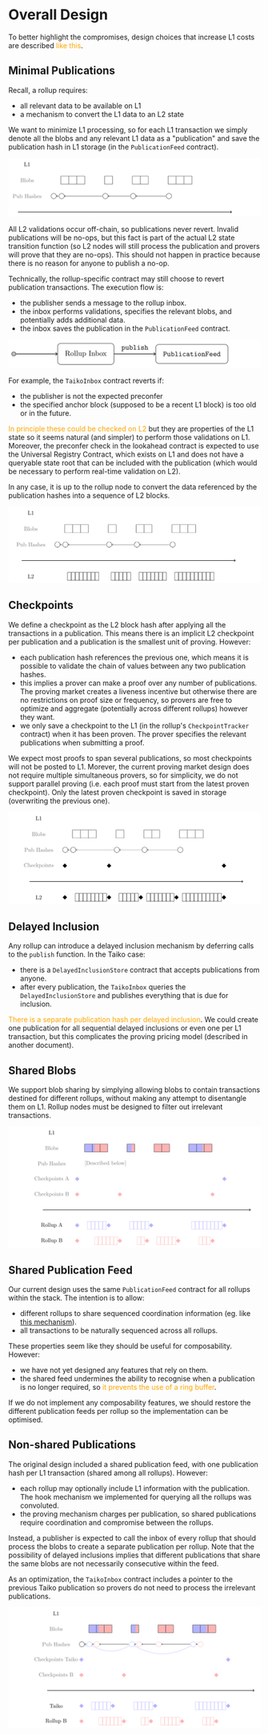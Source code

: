 # Overall Design

To better highlight the compromises, design choices that increase L1 costs are described <span style="color: orange;">like this</span>.

## Minimal Publications

Recall, a rollup requires:

- all relevant data to be available on L1
- a mechanism to convert the L1 data to an L2 state

We want to minimize L1 processing, so for each L1 transaction we simply denote all the blobs and any relevant L1 data as a "publication" and save the publication hash in L1 storage (in the `PublicationFeed` contract).

<p align="center"><img src="./design_images.0.png"/></p>

All L2 validations occur off-chain, so publications never revert. Invalid publications will be no-ops, but this fact is part of the actual L2 state transition function (so L2 nodes will still process the publication and provers will prove that they are no-ops). This should not happen in practice because there is no reason for anyone to publish a no-op.

Technically, the rollup-specific contract may still choose to revert publication transactions. The execution flow is:

- the publisher sends a message to the rollup inbox.
- the inbox performs validations, specifies the relevant blobs, and potentially adds additional data.
- the inbox saves the publication in the `PublicationFeed` contract.

<p align="center"><img src="./design_images.1.png"/></p>

For example, the `TaikoInbox` contract reverts if:

- the publisher is not the expected preconfer
- the specified anchor block (supposed to be a recent L1 block) is too old or in the future.

<span style="color: orange;">In principle these could be checked on L2</span> but they are properties of the L1 state so it seems natural (and simpler) to perform those validations on L1. Moreover, the preconfer check in the lookahead contract is expected to use the Universal Registry Contract, which exists on L1 and does not have a queryable state root that can be included with the publication (which would be necessary to perform real-time validation on L2).

In any case, it is up to the rollup node to convert the data referenced by the publication hashes into a sequence of L2 blocks.

<p align="center"><img src="./design_images.2.png"/></p>


## Checkpoints

We define a checkpoint as the L2 block hash after applying all the transactions in a publication. This means there is an implicit L2 checkpoint per publication and a publication is the smallest unit of proving. However:

- each publication hash references the previous one, which means it is possible to validate the chain of values between any two publication hashes.
- this implies a prover can make a proof over any number of publications. The proving market creates a liveness incentive but otherwise there are no restrictions on proof size or frequency, so provers are free to optimize and aggregate (potentially across different rollups) however they want.
- we only save a checkpoint to the L1 (in the rollup's `CheckpointTracker` contract) when it has been proven. The prover specifies the relevant publications when submitting a proof.

We expect most proofs to span several publications, so most checkpoints will not be posted to L1. Morever, the current proving market design does not require multiple simultaneous provers, so for simplicity, we do not support parallel proving (i.e. each proof must start from the latest proven checkpoint). Only the latest proven checkpoint is saved in storage (overwriting the previous one).

<p align="center"><img src="./design_images.3.png"/></p>

## Delayed Inclusion

Any rollup can introduce a delayed inclusion mechanism by deferring calls to the `publish` function. In the Taiko case:

- there is a `DelayedInclusionStore` contract that accepts publications from anyone.
- after every publication, the `TaikoInbox` queries the `DelayedInclusionStore` and publishes everything that is due for inclusion.

<span style="color: orange;">There is a separate publication hash per delayed inclusion</span>. We could create one publication for all sequential delayed inclusions or even one per L1 transaction, but this complicates the proving pricing model (described in another document).


## Shared Blobs

We support blob sharing by simplying allowing blobs to contain transactions destined for different rollups, without making any attempt to disentangle them on L1. Rollup nodes must be designed to filter out irrelevant transactions.

<p align="center"><img src="./design_images.4.png"/></p>

## Shared Publication Feed

Our current design uses the same `PublicationFeed` contract for all rollups within the stack. The intention is to allow:

- different rollups to share sequenced coordination information (eg. like [this mechanism](https://github.com/OpenZeppelin/minimal-rollup/issues/57)).
- all transactions to be naturally sequenced across all rollups.

These properties seem like they should be useful for composability. However:

- we have not yet designed any features that rely on them.
- the shared feed undermines the ability to recognise when a publication is no longer required, so  <span style="color: orange;">it prevents the use of a ring buffer</span>.

If we do not implement any composability features, we should restore the different publication feeds per rollup so the implementation can be optimised.


## Non-shared Publications

The original design included a shared publication feed, with one publication hash per L1 transaction (shared among all rollups). However:

- each rollup may optionally include L1 information with the publication. The hook mechanism we implemented for querying all the rollups was convoluted.
- the proving mechanism charges per publication, so shared publications require coordination and compromise between the rollups.

Instead, a publisher is expected to call the inbox of every rollup that should process the blobs to create a separate publication per rollup. Note that the possibility of delayed inclusions implies that different publications that share the same blobs are not necessarily consecutive within the feed.

As an optimization, the `TaikoInbox` contract includes a pointer to the previous Taiko publication so provers do not need to process the irrelevant publications.

<p align="center"><img src="./design_images.5.png"/></p>